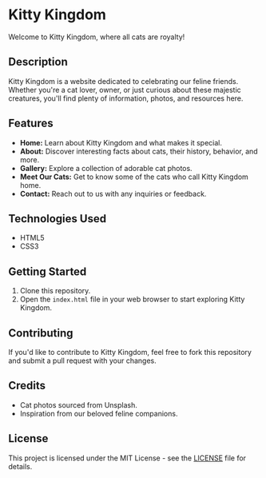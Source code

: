 # Kitty Kingdom

Welcome to Kitty Kingdom, where all cats are royalty!

## Description

Kitty Kingdom is a website dedicated to celebrating our feline friends. Whether you're a cat lover, owner, or just curious about these majestic creatures, you'll find plenty of information, photos, and resources here.

## Features

- **Home:** Learn about Kitty Kingdom and what makes it special.
- **About:** Discover interesting facts about cats, their history, behavior, and more.
- **Gallery:** Explore a collection of adorable cat photos.
- **Meet Our Cats:** Get to know some of the cats who call Kitty Kingdom home.
- **Contact:** Reach out to us with any inquiries or feedback.

## Technologies Used

- HTML5
- CSS3

## Getting Started

1. Clone this repository.
2. Open the `index.html` file in your web browser to start exploring Kitty Kingdom.

## Contributing

If you'd like to contribute to Kitty Kingdom, feel free to fork this repository and submit a pull request with your changes.

## Credits

- Cat photos sourced from Unsplash.
- Inspiration from our beloved feline companions.

## License

This project is licensed under the MIT License - see the [LICENSE](LICENSE) file for details.

